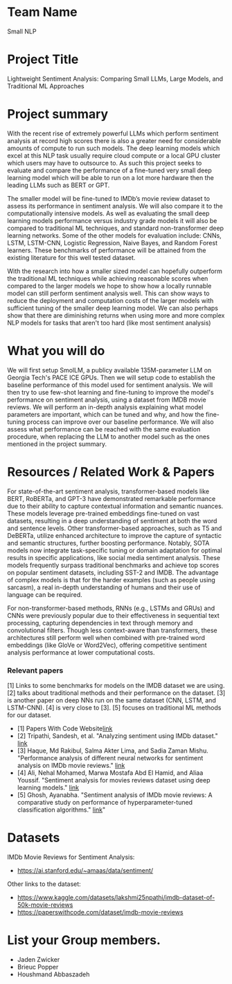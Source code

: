 # Team Name
Small NLP

# Project Title
Lightweight Sentiment Analysis: Comparing Small LLMs, Large Models, and Traditional ML Approaches

# Project summary
With the recent rise of extremely powerful LLMs which perform sentiment analysis at record high scores there is also a greater need for considerable amounts of compute to run such models. The deep learning models which excel at this NLP task usually require cloud compute or a local GPU cluster which users may have to outsource to. As such this project seeks to evaluate and compare the performance of a fine-tuned very small deep learning model which will be able to run on a lot more hardware then the leading LLMs such as BERT or GPT. 

The smaller model will be fine-tuned to IMDb’s movie review dataset to assess its performance in sentiment analysis. We will also compare it to the computationally intensive models. As well as evaluating the small deep learning models performance versus industry grade models it will also be compared to traditional ML techniques, and standard non-transformer deep learning networks. Some of the other models for evaluation include: CNNs, LSTM, LSTM-CNN, Logistic Regression, Naive Bayes, and Random Forest learners. These benchmarks of performance will be attained from the existing literature for this well tested dataset.

With the research into how a smaller sized model can hopefully outperform the traditional ML techniques while achieving reasonable scores when compared to the larger models we hope to show how a locally runnable model can still perform sentiment analysis well. This can show ways to reduce the deployment and computation costs of the larger models with sufficient tuning of the smaller deep learning model. We can also perhaps show that there are diminishing returns when using more and more complex NLP models for tasks that aren't too hard (like most sentiment analysis)


# What you will do 


We will first setup SmolLM, a publicy available 135M-parameter LLM on Georgia Tech's PACE ICE GPUs. Then we will setup code to establish the baseline performance of this model used for sentiment analysis. We will then try to use few-shot learning and fine-tuning to improve the model's performance on sentiment analysis, using a dataset from IMDB movie reviews. We will perform an in-depth analysis explaining what model parameters are important, which can be tuned and why, and how the fine-tuning process can improve over our baseline performance. We will also assess what performance can be reached with the same evaluation procedure, when replacing the LLM to another model such as the ones mentioned in the project summary.



# Resources / Related Work & Papers 

For state-of-the-art sentiment analysis, transformer-based models like BERT, RoBERTa, and GPT-3 have demonstrated remarkable performance due to their ability to capture contextual information and semantic nuances. These models leverage pre-trained embeddings fine-tuned on vast datasets, resulting in a deep understanding of sentiment at both the word and sentence levels. 
 Other transformer-based approaches, such as T5 and DeBERTa, utilize enhanced architecture to improve the capture of syntactic and semantic structures, further boosting performance. Notably, SOTA models now integrate task-specific tuning or domain adaptation for optimal results in specific applications, like social media sentiment analysis. These models frequently surpass traditional benchmarks and achieve top scores on popular sentiment datasets, including SST-2 and IMDB. The advantage of complex models is that for the harder examples (such as people using sarcasm), a real in-depth understanding of humans and their use of language can be required.

For non-transformer-based methods, RNNs (e.g., LSTMs and GRUs) and CNNs were previously popular due to their effectiveness in sequential text processing, capturing dependencies in text through memory and convolutional filters. Though less context-aware than transformers, these architectures still perform well when combined with pre-trained word embeddings (like GloVe or Word2Vec), offering competitive sentiment analysis performance at lower computational costs.

### Relevant papers

[1] Links to some benchmarks for models on the IMDB dataset we are using. [2] talks about traditional methods and their performance on the dataset. [3] is another paper on deep NNs run on the same dataset (CNN, LSTM, and LSTM-CNN). [4] is very close to [3]. [5] focuses on traditional ML methods for our dataset.


- [1] Papers With Code Website[link](https://paperswithcode.com/sota/sentiment-analysis-on-imdb)
- [2] Tripathi, Sandesh, et al. "Analyzing sentiment using IMDb dataset." [link](../documentation/Analyzing_Sentiment_using_IMDb_Dataset.pdf)
- [3] Haque, Md Rakibul, Salma Akter Lima, and Sadia Zaman Mishu. "Performance analysis of different neural networks for sentiment analysis on IMDb movie reviews." [link](../documentation/Performance_Analysis_of_Different_Neural_Networks_for_Sentiment_Analysis_on_IMDb_Movie_Reviews.pdf)
- [4] Ali, Nehal Mohamed, Marwa Mostafa Abd El Hamid, and Aliaa Youssif. "Sentiment analysis for movies reviews dataset using deep learning models." [link](../documentation/ssrn-3403985.pdf)
 - [5] Ghosh, Ayanabha. "Sentiment analysis of IMDb movie reviews: A comparative study on performance of hyperparameter-tuned classification algorithms." [link](../documentation/Sentiment_Analysis_of_IMDb_Movie_Reviews__A_comparative_study_on_Performance_of_Hyperparameter-tuned_Classification_Algorithms.pdf)"


# Datasets 
IMDb Movie Reviews for Sentiment Analysis:
* https://ai.stanford.edu/~amaas/data/sentiment/

Other links to the dataset:
* https://www.kaggle.com/datasets/lakshmi25npathi/imdb-dataset-of-50k-movie-reviews 
* https://paperswithcode.com/dataset/imdb-movie-reviews

# List your Group members.
 - Jaden Zwicker
 - Brieuc Popper
 - Houshmand Abbaszadeh